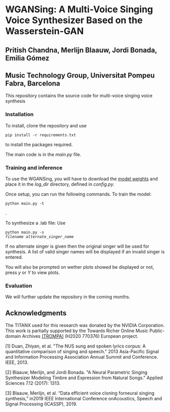 <h1>WGANSing: A Multi-Voice Singing Voice Synthesizer Based on the Wasserstein-GAN</h1>

<h2>Pritish Chandna, Merlijn Blaauw, Jordi Bonada, Emilia Gómez</h2>

<h2>Music Technology Group, Universitat Pompeu Fabra, Barcelona</h2>

This repository contains the source code for multi-voice singing voice synthesis
<h3>Installation</h3>
To install, clone the repository and use <pre><code>pip install -r requirements.txt </code></pre> to install the packages required.

 The main code is in the *main.py* file.  
 




<h3>Training and inference</h3>

To use the WGANSing, you will have to download the <a href="https://drive.google.com/file/d/10RffxEgJ3SIBbfeWx9gXefewS_bTBCts/view?usp=sharing" rel="nofollow"> model weights</a> and place it in the *log_dir* directory, defined in *config.py*.

Once setup, you can run the following commands. 
To train the model: 
<pre><code>python main.py -t</code></pre>. 
To synthesize a .lab file:
Use <pre><code>python main.py -s <i>filename</i> <i>alternate_singer_name</i> </code></pre> 

If no alternate singer is given then the original singer will be used for synthesis. A list of valid singer names will be displayed if an invalid singer is entered. 

You will also be prompted on wether plots showed be displayed or not, press *y* or *Y* to view plots.
<h3>Evaluation</h3> 


 We will further update the repository in the coming months. 


<h2>Acknowledgments</h2>
The TITANX used for this research was donated by the NVIDIA Corporation. This work is partially supported by the Towards Richer Online Music Public-domain Archives <a href="https://trompamusic.eu/" rel="nofollow">(TROMPA)</a> (H2020 770376) European project.
          <p>[1] Duan, Zhiyan, et al. "The NUS sung and spoken lyrics corpus: A quantitative comparison of singing and speech." 2013 Asia-Pacific Signal and Information Processing Association Annual Summit and Conference. IEEE, 2013.</p>
          <p>[2] Blaauw, Merlijn, and Jordi Bonada. "A Neural Parametric Singing Synthesizer Modeling Timbre and Expression from Natural Songs." Applied Sciences 7.12 (2017): 1313.</p>
          <p>[3] Blaauw, Merlijn, et al. “Data efficient voice cloning forneural  singing  synthesis,”  in2019  IEEE  International  Conference  onAcoustics, Speech and Signal Processing (ICASSP), 2019.</p>
